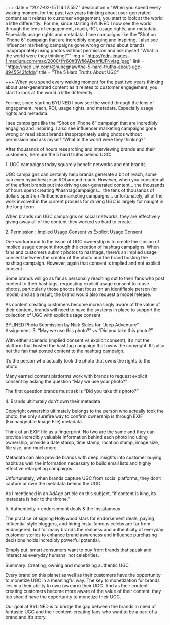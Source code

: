 +++
date = "2017-02-15T14:17:55Z"
description = "When you spend every waking moment for the past two years thinking about user-generated content as it relates to customer engagement, you start to look at the world a little differently.  For me, since starting BYLINED I now see the world through the lens of engagement, reach, ROI, usage rights, and metadata. Especially usage rights and metadata. I see campaigns like the “Shot on iPhone 6” campaign that are incredibly engaging and inspiring. I also see influencer marketing campaigns gone wrong or read about brands inappropriately using photos without permission and ask myself “What in the world were they thinking?”"
img = "https://cdn-images-1.medium.com/max/2000/1*r60hBWfi6ADehfIUFNviag.jpeg"
link = "https://medium.com/@hunegnaw/the-5-hard-truths-about-ugc-8945543fdfda"
title = "The 5 Hard Truths About UGC"

+++
When you spend every waking moment for the past two years thinking about user-generated content as it relates to customer engagement, you start to look at the world a little differently. 

For me, since starting BYLINED I now see the world through the lens of engagement, reach, ROI, usage rights, and metadata. Especially usage rights and metadata.

I see campaigns like the “Shot on iPhone 6” campaign that are incredibly engaging and inspiring. I also see influencer marketing campaigns gone wrong or read about brands inappropriately using photos without permission and ask myself “What in the world were they thinking?” 

After thousands of hours researching and interviewing brands and their customers, here are the 5 hard truths behind UGC:

1\. UGC campaigns today squarely benefit networks and not brands.

UGC campaigns can certainly help brands generate a bit of reach, some can even hypothesize an ROI around reach. However, when you consider all of the effort brands put into driving user-generated content… the thousands of hours spent creating #hashtagcampaigns… the tens of thousands of dollars spent on #influencermarketing campaigns… unfortunately, all of the work involved in the current process for driving UGC is largely for naught in the long-term.

When brands run UGC campaigns on social networks, they are effectively giving away all of the content they worked so hard to create.

2\. Permission : Implied Usage Consent vs Explicit Usage Consent 

One workaround to the issue of UGC ownership is to create the illusion of implied usage consent through the creation of hashtag campaigns. When fans and customers submit photos to hashtags, there’s an implied usage consent between the creator of the photo and the brand hosting the hashtag campaign. However, again that consent is implied and not explicit consent.

Some brands will go as far as personally reaching out to their fans who post content to their hashtags, requesting explicit usage consent to reuse photos, particularly those photos that focus on an identifiable person (or model) and as a result, the brand would also request a model release.

As content creating customers become increasingly aware of the value of their content, brands will need to have the systems in place to support the collection of UGC with explicit usage consent.

BYLINED Photo Submission by Nick Skiles for “Jeep Adventure” Assignment. 3\. “May we use this photo?” vs “Did you take this photo?”

With either scenario (implied consent vs explicit consent), it’s not the platform that hosted the hashtag campaign that owns the copyright. It’s also not the fan that posted content to the hashtag campaign. 

It’s the person who actually took the photo that owns the rights to the photo. 

Many earned content platforms work with brands to request explicit consent by asking the question “May we use your photo?” 

The first question brands must ask is “Did you take this photo?”

4\. Brands ultimately don’t own their metadata

Copyright ownership ultimately belongs to the person who actually took the photo, the only surefire way to confirm ownership is through EXIF (Exchangeable Image File) metadata. 

Think of an EXIF file as a fingerprint. No two are the same and they can provide incredibly valuable information behind each photo including ownership, provide a date stamp, time stamp, location stamp, image size, file size, and much more.

Metadata can also provide brands with deep insights into customer buying habits as well the information necessary to build email lists and highly effective retargeting campaigns.

Unfortunately, when brands capture UGC from social platforms, they don’t capture or own the metadata behind the UGC.

As I mentioned in an AdAge article on this subject, “if content is king, its metadata is heir to the throne.”

5\. Authenticity > endorsement deals & the Instafamous

The practice of signing Hollywood stars for endorsement deals, paying influential style bloggers, and hiring Insta-famous celebs are far from endangered, but for many brands the realness and authenticity of everyday customer stories to enhance brand awareness and influence purchasing decisions holds incredibly powerful potential. 

Simply put, smart consumers want to buy from brands that speak and interact as everyday humans, not celebrities. 

Summary: Creating, owning and monetizing authentic UGC 

Every brand on this planet as well as their customers have the opportunity to monetize UGC in a meaningful way. The key to monetization for brands lies in a their ability to own (vs earn) their UGC. And as their content-creating customers become more aware of the value of their content, they too should have the opportunity to monetize their UGC.

Our goal at BYLINED is to bridge the gap between the brands in need of fantastic UGC and their content-creating fans who want to be a part of a brand and it’s story.